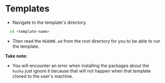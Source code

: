 # Templates

- Navigate to the template's directory.

```bash
  cd <template-name>
```

- Then read the `README.md` from the root directory for you to be able to run the template.

**Take note:**

- You will encounter an error when installing the packages about the `husky` just ignore it because that will not happen when that template cloned to the user's machine.
